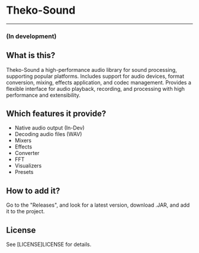 # Theko-Sound
---
### (In development)
## What is this?
Theko-Sound a high-performance audio library for sound processing, supporting popular platforms. Includes support for audio devices, format conversion, mixing, effects application, and codec management. Provides a flexible interface for audio playback, recording, and processing with high performance and extensibility.
## Which features it provide?
- Native audio output (In-Dev)
- Decoding audio files (WAV)
- Mixers
- Effects
- Converter
- FFT
- Visualizers
- Presets
## How to add it?
Go to the "Releases", and look for a latest version, download .JAR, and add it to the project.
## License
See [LICENSE]LICENSE for details.
